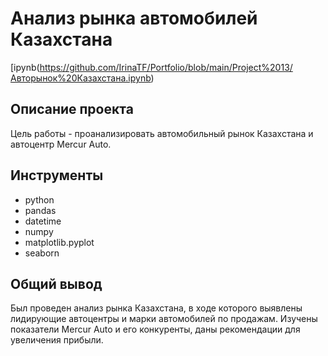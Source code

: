 # Анализ рынка автомобилей Казахстана
[ipynb(https://github.com/IrinaTF/Portfolio/blob/main/Project%2013/Авторынок%20Казахстана.ipynb)
## Описание проекта
Цель работы - проанализировать автомобильный рынок Казахстана и автоцентр Mercur Auto.

## Инструменты
- python
- pandas 
- datetime
- numpy 
- matplotlib.pyplot
- seaborn

## Общий вывод
Был проведен анализ рынка Казахстана, в ходе которого выявлены лидирующие автоцентры и марки автомобилей по продажам. Изучены показатели Mercur Auto и его конкуренты, даны рекомендации для увеличения прибыли. 
